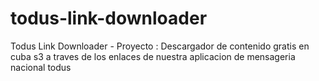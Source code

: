 # todus-link-downloader
Todus Link Downloader - Proyecto : Descargador de contenido gratis en cuba s3 a traves de los enlaces de nuestra aplicacion de mensageria nacional todus
